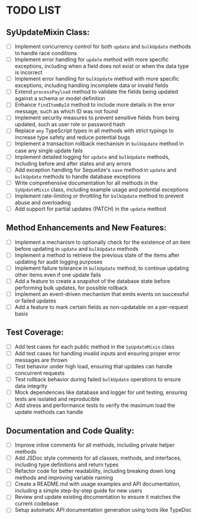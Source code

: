 # TODO LIST

## SyUpdateMixin Class:

- [ ] Implement concurrency control for both `update` and `bulkUpdate` methods to handle race conditions
- [ ] Implement error handling for `update` method with more specific exceptions, including when a field does not exist or when the data type is incorrect
- [ ] Implement error handling for `bulkUpdate` method with more specific exceptions, including handling incomplete data or invalid fields
- [ ] Extend `processPayload` method to validate the fields being updated against a schema or model definition
- [ ] Enhance `findItemById` method to include more details in the error message, such as which ID was not found
- [ ] Implement security measures to prevent sensitive fields from being updated, such as user role or password hash
- [ ] Replace `any` TypeScript types in all methods with strict typings to increase type safety and reduce potential bugs
- [ ] Implement a transaction rollback mechanism in `bulkUpdate` method in case any single update fails
- [ ] Implement detailed logging for `update` and `bulkUpdate` methods, including before and after states and any errors
- [ ] Add exception handling for Sequelize's `save` method in `update` and `bulkUpdate` methods to handle database exceptions
- [ ] Write comprehensive documentation for all methods in the `SyUpdateMixin` class, including example usage and potential exceptions
- [ ] Implement rate-limiting or throttling for `bulkUpdate` method to prevent abuse and overloading
- [ ] Add support for partial updates (PATCH) in the `update` method

## Method Enhancements and New Features:

- [ ] Implement a mechanism to optionally check for the existence of an item before updating in `update` and `bulkUpdate` methods
- [ ] Implement a method to retrieve the previous state of the items after updating for audit logging purposes
- [ ] Implement failure tolerance in `bulkUpdate` method, to continue updating other items even if one update fails
- [ ] Add a feature to create a snapshot of the database state before performing bulk updates, for possible rollback
- [ ] Implement an event-driven mechanism that emits events on successful or failed updates
- [ ] Add a feature to mark certain fields as non-updatable on a per-request basis

## Test Coverage:

- [ ] Add test cases for each public method in the `SyUpdateMixin` class
- [ ] Add test cases for handling invalid inputs and ensuring proper error messages are thrown
- [ ] Test behavior under high load, ensuring that updates can handle concurrent requests
- [ ] Test rollback behavior during failed `bulkUpdate` operations to ensure data integrity
- [ ] Mock dependencies like database and logger for unit testing, ensuring tests are isolated and reproducible
- [ ] Add stress and performance tests to verify the maximum load the update methods can handle

## Documentation and Code Quality:

- [ ] Improve inline comments for all methods, including private helper methods
- [ ] Add JSDoc style comments for all classes, methods, and interfaces, including type definitions and return types
- [ ] Refactor code for better readability, including breaking down long methods and improving variable naming
- [ ] Create a README.md with usage examples and API documentation, including a simple step-by-step guide for new users
- [ ] Review and update existing documentation to ensure it matches the current codebase
- [ ] Setup automatic API documentation generation using tools like TypeDoc
